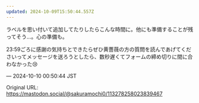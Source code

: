 ```yaml
---
updated: 2024-10-09T15:50:44.557Z
---
```


<p>ラベルを思い付いて追加してたりしたらこんな時間に。他にも準備することが残ってそう…。心の準備も。</p><p>23:59ごろに感謝の気持ちとできたらぜひ黄薔薇の方の質問を読んであげてくださいってメッセージを送ろうとしたら、数秒遅くてフォームの締め切りに間に合わなかった😢</p>

&mdash; 2024-10-10 00:50:44 JST

Original URL: https://mastodon.social/@sakuramochi0/113278258023839467
